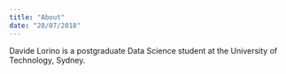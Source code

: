 ```yaml
---
title: "About"
date: "28/07/2018"
---
```


Davide Lorino is a postgraduate Data Science student at the University of Technology, Sydney. 